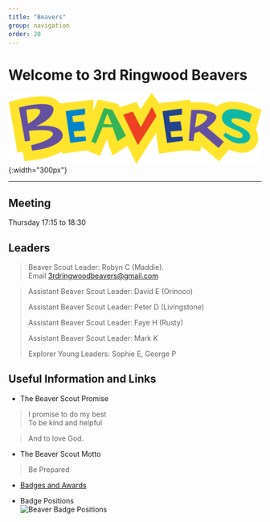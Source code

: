 ```yaml
---
title: "Beavers"
group: navigation
order: 20
---
```


# Welcome to 3rd Ringwood Beavers

![](/assets/img/scouts/Beaver_RGB_multi.png){:width="300px"}

---

## Meeting

Thursday 17:15 to 18:30

## Leaders

> Beaver Scout Leader: Robyn C (Maddie). Email <3rdringwoodbeavers@gmail.com>

> Assistant Beaver Scout Leader: David E (Orinoco)
>
> Assistant Beaver Scout Leader: Peter D (Livingstone)
>
> Assistant Beaver Scout Leader: Faye H (Rusty)
>
> Assistant Beaver Scout Leader: Mark K
>
> Explorer Young Leaders: Sophie E, George P

## Useful Information and Links

- The Beaver Scout Promise

> I promise to do my best\
> To be kind and helpful

> And to love God.

- The Beaver Scout Motto

> Be Prepared

- [Badges and Awards](http://scouts.org.uk/supportresources/search?cat=11,18 "Beaver Badges")

- Badge Positions\
  ![Beaver Badge Positions](http://scouts.org.uk/images/content/Uniforms/Beaver%20Uniform%20v5%20copy.jpg)

>
